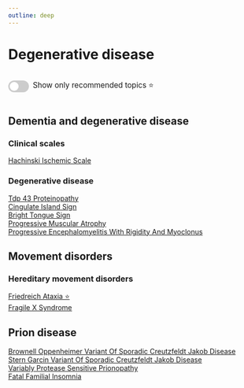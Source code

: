 ```yaml
---
outline: deep
---
```

<style>

.star-link-list {
  list-style-type: none !important;
  padding-left: 0 !important;
  margin-left: 0 !important;
}

.switch-container {
  display: flex;
  align-items: center;
  gap: 0.5rem;
  padding: 1rem 0;
  font-size: 0.95rem;
}

.switch {
  position: relative;
  display: inline-block;
  width: 42px;
  height: 24px;
}

.switch input {
  opacity: 0;
  width: 0;
  height: 0;
}

.slider {
  position: absolute;
  cursor: pointer;
  top: 0; left: 0; right: 0; bottom: 0;
  background-color: #ccc;
  border-radius: 24px;
  transition: 0.4s;
}

.slider:before {
  content: "";
  position: absolute;
  height: 18px;
  width: 18px;
  left: 3px;
  bottom: 3px;
  background-color: white;
  border-radius: 50%;
  transition: 0.4s;
}

input:checked + .slider {
  background-color: #42b983;
}

input:checked + .slider:before {
  transform: translateX(18px);
}

</style>

# Degenerative disease

<div class="switch-container">
  <label class="switch">
    <input type="checkbox" id="toggle-stars">
    <span class="slider"></span>
  </label>
  <span>Show only recommended topics ⭐</span>
</div>

## Dementia and degenerative disease

### Clinical scales

[Hachinski Ischemic Scale](https://radiopaedia.org/articles/hachinski-ischemic-scale)  

### Degenerative disease

[Tdp 43 Proteinopathy](https://radiopaedia.org/articles/tdp-43-proteinopathy)  
[Cingulate Island Sign](https://radiopaedia.org/articles/cingulate-island-sign)  
[Bright Tongue Sign](https://radiopaedia.org/articles/bright-tongue-sign)  
[Progressive Muscular Atrophy](https://radiopaedia.org/articles/progressive-muscular-atrophy-2)  
[Progressive Encephalomyelitis With Rigidity And Myoclonus](https://radiopaedia.org/articles/progressive-encephalomyelitis-with-rigidity-and-myoclonus)  

## Movement disorders

### Hereditary movement disorders

[Friedreich Ataxia ⭐](https://radiopaedia.org/articles/friedreich-ataxia)  
[Fragile X Syndrome](https://radiopaedia.org/articles/fragile-x-syndrome)  

## Prion disease

[Brownell Oppenheimer Variant Of Sporadic Creutzfeldt Jakob Disease](https://radiopaedia.org/articles/brownell-oppenheimer-variant-of-sporadic-creutzfeldt-jakob-disease)  
[Stern Garcin Variant Of Sporadic Creutzfeldt Jakob Disease](https://radiopaedia.org/articles/stern-garcin-variant-of-sporadic-creutzfeldt-jakob-disease)  
[Variably Protease Sensitive Prionopathy](https://radiopaedia.org/articles/variably-protease-sensitive-prionopathy-2)  
[Fatal Familial Insomnia](https://radiopaedia.org/articles/fatal-familial-insomnia)  